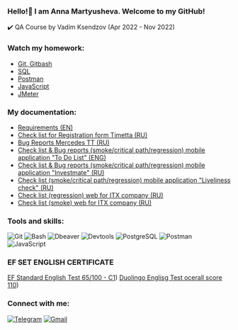 ### Hello!👋 I am Anna Martyusheva. Welcome to my GitHub! 

:heavy_check_mark: QA Course by Vadim Ksendzov (Apr 2022 - Nov 2022)

### Watch my homework:
- [Git, Gitbash](https://github.com/M-Anna-V/Terminal_Github_HW)
- [SQL](https://github.com/M-Anna-V/SQL)
- [Postman](https://github.com/M-Anna-V/Postman_HW)
- [JavaScript](https://github.com/M-Anna-V/JS_basics_HW)
- [JMeter](https://github.com/M-Anna-V/JMeter)

### My documentation:
- [Requirements (EN)](https://docs.google.com/spreadsheets/d/1VfznyuNFYooORj3zX9VW92k0HyRA6aLQiKwB26grvMw/edit?usp=sharing)
- [Check list for Registration form Timetta (RU)](https://docs.google.com/spreadsheets/d/1hBTugOoRIKUM32ygihv0YgxH2B_m1GvWfhuxlGWyXgA/edit?usp=sharing)
- [Bug Reports Mercedes TT (RU)](https://docs.google.com/spreadsheets/d/1Am4h2Agqvv7b6WiCFlaApKyJFJ5hSpVbr_VWaOV2p-8/edit?usp=sharing)
- [Check list & Bug reports (smoke/critical path/regression) mobile application "To Do List" (ENG)](https://docs.google.com/spreadsheets/d/1yg1xGLFbg0Zf8yklWP6oWKZl_CSyu4jIyRjsCyIvbsI/edit?usp=sharing)
- [Check list & Bug reports (smoke/critical path/regression) mobile application "Investmate" (RU)](https://docs.google.com/spreadsheets/d/1fCMfWo9IFV7gbae-DobIxnuJyXzo-JRJ0nVBVdfjSOk/edit#gid=1036273864)
- [Check list (smoke/critical path/regression) mobile application "Liveliness check" (RU)](https://docs.google.com/spreadsheets/d/1gghmlEeUjxdujHlv50jUVUoAPJTVmbYHJphjNACbfr8/edit?usp=sharing)
- [Check list (regression) web for ITX company (RU)](https://docs.google.com/spreadsheets/d/1ueBzRnA5VWsPtgr-ah4BLbPft4DMdfTLBEx3F5xW6pQ/edit#gid=0)
- [Check list (smoke) web for ITX company (RU)](https://docs.google.com/spreadsheets/d/1HU1SX2EViWemU1UV26_E2tmTlW-cpfzN2i1tBiHvKzY/edit#gid=0)

### Tools and skills:
![Git](https://img.shields.io/badge/-Git-000000?style=for-the-badge&logo=git)
![Bash](https://img.shields.io/badge/-Bash-000000?style=for-the-badge&logo=bash)
![Dbeaver](https://img.shields.io/badge/-Dbeaver-000000?style=for-the-badge&logo=dbeaver)
![Devtools](https://img.shields.io/badge/-Devtools-000000?style=for-the-badge&logo=Chrome)
![PostgreSQL](https://img.shields.io/badge/-PostgreSQL-000000?style=for-the-badge&logo=PostgreSQL)
![Postman](https://img.shields.io/badge/-Postman-000000?style=for-the-badge&logo=Postman)
![JavaScript](https://img.shields.io/badge/-JavaScript-000000?style=for-the-badge&logo=JavaScript)

### EF SET ENGLISH CERTIFICATE 
[EF Standard English Test 65/100 - C1](https://www.efset.org/cert/Mk5BGo))
[Duolingo Englisg Test ocerall score 110]([https://www.efset.org/cert/Mk5BGo](https://certs.duolingo.com/65f0352753dc5426916a1059bc843e05)))

### Connect with me:
[![Telegram](https://img.shields.io/badge/-Telegram-000000?style=for-the-badge&logo=Telegram)](https://t.me/Lucca_2)
[![Gmail](https://img.shields.io/badge/-Gmail-000000?style=for-the-badge&logo=Gmail)](mailto:annamartyushev@gmail.com)










